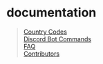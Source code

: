 # documentation

> [Country Codes](https://github.com/IKEAStock/documentation/blob/main/countrycodes.md)\
> [Discord Bot Commands](https://github.com/IKEAStock/documentation/blob/main/commands.md)\
> [FAQ](https://github.com/IKEAStock/documentation/blob/main/faq.md)\
> [Contributors](https://github.com/IKEAStock/documentation/blob/main/contributors.md)
